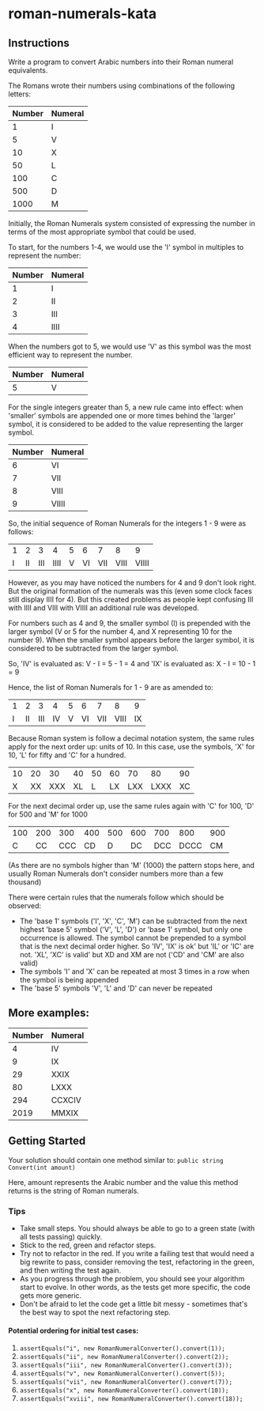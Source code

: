 # roman-numerals-kata
## Instructions
Write a program to convert Arabic numbers into their Roman numeral equivalents.

The Romans wrote their numbers using combinations of the following letters:

| Number | Numeral |
| ------ | ------- |
| 1      | I       |
| 5      | V       |
| 10     | X       |
| 50     | L       |
| 100    | C       |
| 500    | D       |
| 1000   | M       |

Initially, the Roman Numerals system consisted of expressing the number in terms of the most appropriate symbol that could be used.

To start, for the numbers 1-4, we would use the 'I' symbol in multiples to represent the number:

| Number | Numeral |
|--------|---------|
| 1      | I       |
| 2      | II      |
| 3      | III     |
| 4      | IIII    |

When the numbers got to 5, we would use 'V' as this symbol was the most efficient way to represent the number.

| Number | Numeral |
|--------|-------- |
| 5      | V       |

For the single integers greater than 5, a new rule came into effect: when 'smaller' symbols are appended one or more times behind the 'larger' symbol, it is considered to be added to the value representing the larger symbol.

| Number | Numeral |
|--------|---------|
| 6      | VI      |
| 7      | VII     |
| 8      | VIII    |
| 9      | VIIII   |

So, the initial sequence of Roman Numerals for the integers 1 - 9 were as follows:

|       |       |       |       |       |       |       |       |       |
|-------|-------|-------|-------|-------|-------|-------|-------|-------|
| 1     | 2     | 3     | 4     | 5     | 6     | 7     | 8     | 9     |
| I     | II    | III   | IIII  | V     | VI    | VII	  | VIII  | VIIII |

However, as you may have noticed the numbers for 4 and 9 don't look right. But the original formation of the numerals was this (even some clock faces still display IIII for 4). But this created problems as people kept confusing III with IIII and VIII with VIIII an additional rule was developed.

For numbers such as 4 and 9, the smaller symbol (I) is prepended with the larger symbol (V or 5 for the number 4, and X representing 10 for the number 9). When the smaller symbol appears before the larger symbol, it is considered to be subtracted from the larger symbol.

So, 'IV' is evaluated as: V - I = 5 - 1 = 4 and 'IX' is evaluated as: X - I = 10 - 1 = 9

Hence, the list of Roman Numerals for 1 - 9 are as amended to:

|       |       |       |       |       |       |       |       |       |
|-------|-------|-------|-------|-------|-------|-------|-------|-------|
| 1     | 2     | 3     | 4     | 5     | 6     | 7     | 8     | 9     |
| I     | II    | III   | IV    | V     | VI    | VII	  | VIII  | IX    |

Because Roman system is follow a decimal notation system, the same rules apply for the next order up: units of 10. In this case, use the symbols, 'X' for 10, 'L' for fifty and 'C' for a hundred.

|      |      |      |      |      |      |      |      |      |
|------|------|------|------|------|------|------|------|------|
| 10   | 20   | 30   | 40   | 50   | 60   | 70   | 80   | 90   |
| X    | XX   | XXX  | XL   | L    | LX   | LXX  | LXXX | XC   |

For the next decimal order up, use the same rules again with 'C' for 100, 'D' for 500 and 'M' for 1000

|      |      |      |      |      |      |      |      |      |
|------|------|------|------|------|------|------|------|------|
| 100  | 200  | 300  | 400  | 500  | 600  | 700  | 800  | 900  |
| C	   | CC   | CCC  | CD   | D    | DC   | DCC  | DCCC | CM   |

(As there are no symbols higher than 'M' (1000) the pattern stops here, and usually Roman Numerals don't consider numbers more than a few thousand)

There were certain rules that the numerals follow which should be observed:
- The 'base 1' symbols ('I', 'X', 'C', 'M') can be subtracted from the next highest 'base 5' symbol ('V', 'L', 'D') or 'base 1' symbol, but only one occurrence is allowed. The symbol cannot be prepended to a symbol that is the next decimal order higher. So 'IV', 'IX' is ok' but 'IL' or 'IC' are not. 'XL', 'XC' is valid' but XD and XM are not ('CD' and 'CM' are also valid)
- The symbols 'I' and 'X' can be repeated at most 3 times in a row when the symbol is being appended
- The 'base 5' symbols 'V', 'L' and 'D' can never be repeated

## More examples:

| Number | Numeral |
|--------|---------|
| 4      | IV      |
| 9      | IX      |
| 29     | XXIX    |
| 80     | LXXX    |
| 294    | CCXCIV  |
| 2019   | MMXIX   |

## Getting Started
Your solution should contain one method similar to:
`public string Convert(int amount)`

Here, amount represents the Arabic number and the value this method returns is the string of Roman numerals.

### Tips
- Take small steps. You should always be able to go to a green state (with all tests passing) quickly.
- Stick to the red, green and refactor steps.
- Try not to refactor in the red. If you write a failing test that would need a big rewrite to pass, consider removing the test, refactoring in the green, and then writing the test again.
- As you progress through the problem, you should see your algorithm start to evolve. In other words, as the tests get more specific, the code gets more generic.
- Don't be afraid to let the code get a little bit messy - sometimes that's the best way to spot the next refactoring step.

#### Potential ordering for initial test cases:
1. `assertEquals("i", new RomanNumeralConverter().convert(1));`
2. `assertEquals("ii", new RomanNumeralConverter().convert(2));`
3. `assertEquals("iii", new RomanNumeralConverter().convert(3));`
4. `assertEquals("v", new RomanNumeralConverter().convert(5));`
5. `assertEquals("vii", new RomanNumeralConverter().convert(7));`
6. `assertEquals("x", new RomanNumeralConverter().convert(10));`
7. `assertEquals("xviii", new RomanNumeralConverter().convert(18));`
